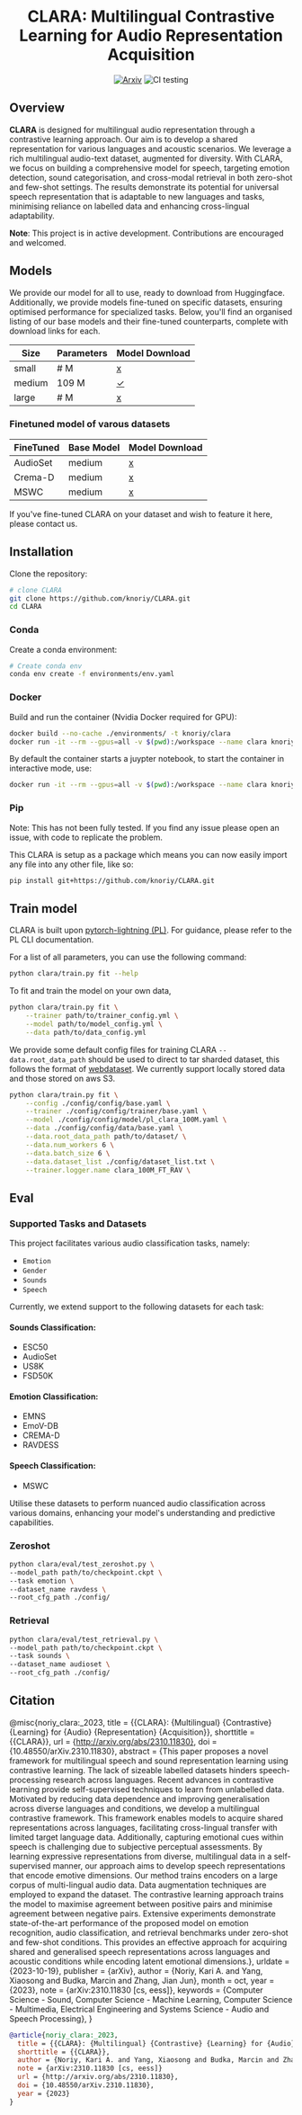 <div align="center">

# CLARA: Multilingual Contrastive Learning for Audio Representation Acquisition

[![Arxiv](http://img.shields.io/badge/Arxiv-2023-B31B1B.svg)](https://arxiv.org/abs/2310.11830)
![CI testing](https://github.com/knoriy/CLARA/workflows/CI%20testing/badge.svg?branch=master&event=push)

</div>

## Overview
**CLARA** is designed for multilingual audio representation through a contrastive learning approach. Our aim is to develop a shared representation for various languages and acoustic scenarios. We leverage a rich multilingual audio-text dataset, augmented for diversity. With CLARA, we focus on building a comprehensive model for speech, targeting emotion detection, sound categorisation, and cross-modal retrieval in both zero-shot and few-shot settings. The results demonstrate its potential for universal speech representation that is adaptable to new languages and tasks, minimising reliance on labelled data and enhancing cross-lingual adaptability.

**Note**: This project is in active development. Contributions are encouraged and welcomed.

## Models
We provide our model for all to use, ready to download from Huggingface. Additionally, we provide models fine-tuned on specific datasets, ensuring optimised performance for specialized tasks. Below, you'll find an organised listing of our base models and their fine-tuned counterparts, complete with download links for each.

| Size     | Parameters | Model Download                                                              |
|----------|------------|-----------------------------------------------------------------------------|
| small    | # M        | [x]()                                                                       |
| medium   | 109 M      | [✓](https://huggingface.co/knoriy/CLARA/resolve/main/clara-medium.ckpt)     |
| large    | # M        | [x]()                                                                       |

### Finetuned model of varous datasets
| FineTuned | Base Model | Model Download                                                     |
|-----------|------------|--------------------------------------------------------------------|
| AudioSet  | medium     | [x]()                                                              |
| Crema-D   | medium     | [x]()                                                              |
| MSWC      | medium     | [x]()                                                              |

If you've fine-tuned CLARA on your dataset and wish to feature it here, please contact us.

## Installation
Clone the repository:
```bash
# clone CLARA   
git clone https://github.com/knoriy/CLARA.git
cd CLARA
```

### Conda
Create a conda environment:

``` bash
# Create conda env
conda env create -f environments/env.yaml
```

### Docker
Build and run the container (Nvidia Docker required for GPU):
``` bash
docker build --no-cache ./environments/ -t knoriy/clara
docker run -it --rm --gpus=all -v $(pwd):/workspace --name clara knoriy/clara
```
By default the container starts a juypter notebook, to start the container in interactive mode, use:

```bash
docker run -it --rm --gpus=all -v $(pwd):/workspace --name clara knoriy/clara bash
```
### Pip

Note: This has not been fully tested. If you find any issue please open an issue, with code to replicate the problem.

This CLARA is setup as a package which means you can now easily import any file into any other file, like so:

``` bash
pip install git+https://github.com/knoriy/CLARA.git
```

## Train model

CLARA is built upon [pytorch-lightning (PL)](https://lightning.ai/docs/pytorch/stable/). For guidance, please refer to the PL CLI documentation.

For a list of all parameters, you can use the following command:

``` bash
python clara/train.py fit --help
```
To fit and train the model on your own data,
``` bash
python clara/train.py fit \
    --trainer path/to/trainer_config.yml \
    --model path/to/model_config.yml \
    --data path/to/data_config.yml
```

We provide some default config files for training CLARA `--data.root_data_path` should be used to direct to tar sharded dataset, this follows the format of [webdataset](https://webdataset.github.io/webdataset/creating/). We currently support locally stored data and those stored on aws S3.

``` bash
python clara/train.py fit \
    --config ./config/config/base.yaml \
    --trainer ./config/config/trainer/base.yaml \
    --model ./config/config/model/pl_clara_100M.yaml \
    --data ./config/config/data/base.yaml \
    --data.root_data_path path/to/dataset/ \
    --data.num_workers 6 \
    --data.batch_size 6 \
    --data.dataset_list ./config/dataset_list.txt \
    --trainer.logger.name clara_100M_FT_RAV \
```
## Eval
### Supported Tasks and Datasets

This project facilitates various audio classification tasks, namely:

- `Emotion`
- `Gender`
- `Sounds`
- `Speech`

Currently, we extend support to the following datasets for each task:

#### Sounds Classification:
- ESC50
- AudioSet
- US8K
- FSD50K

#### Emotion Classification:
- EMNS
- EmoV-DB
- CREMA-D
- RAVDESS

#### Speech Classification:
- MSWC

Utilise these datasets to perform nuanced audio classification across various domains, enhancing your model's understanding and predictive capabilities.

### Zeroshot
``` bash
python clara/eval/test_zeroshot.py \
--model_path path/to/checkpoint.ckpt \
--task emotion \
--dataset_name ravdess \
--root_cfg_path ./config/
```
### Retrieval
``` bash
python clara/eval/test_retrieval.py \
--model_path path/to/checkpoint.ckpt \
--task sounds \
--dataset_name audioset \
--root_cfg_path ./config/
```

## Citation


@misc{noriy_clara:_2023,
	title = {{CLARA}: {Multilingual} {Contrastive} {Learning} for {Audio} {Representation} {Acquisition}},
	shorttitle = {{CLARA}},
	url = {http://arxiv.org/abs/2310.11830},
	doi = {10.48550/arXiv.2310.11830},
	abstract = {This paper proposes a novel framework for multilingual speech and sound representation learning using contrastive learning. The lack of sizeable labelled datasets hinders speech-processing research across languages. Recent advances in contrastive learning provide self-supervised techniques to learn from unlabelled data. Motivated by reducing data dependence and improving generalisation across diverse languages and conditions, we develop a multilingual contrastive framework. This framework enables models to acquire shared representations across languages, facilitating cross-lingual transfer with limited target language data. Additionally, capturing emotional cues within speech is challenging due to subjective perceptual assessments. By learning expressive representations from diverse, multilingual data in a self-supervised manner, our approach aims to develop speech representations that encode emotive dimensions. Our method trains encoders on a large corpus of multi-lingual audio data. Data augmentation techniques are employed to expand the dataset. The contrastive learning approach trains the model to maximise agreement between positive pairs and minimise agreement between negative pairs. Extensive experiments demonstrate state-of-the-art performance of the proposed model on emotion recognition, audio classification, and retrieval benchmarks under zero-shot and few-shot conditions. This provides an effective approach for acquiring shared and generalised speech representations across languages and acoustic conditions while encoding latent emotional dimensions.},
	urldate = {2023-10-19},
	publisher = {arXiv},
	author = {Noriy, Kari A. and Yang, Xiaosong and Budka, Marcin and Zhang, Jian Jun},
	month = oct,
	year = {2023},
	note = {arXiv:2310.11830 [cs, eess]},
	keywords = {Computer Science - Sound, Computer Science - Machine Learning, Computer Science - Multimedia, Electrical Engineering and Systems Science - Audio and Speech Processing},
}

```bibtex
@article{noriy_clara:_2023,
  title = {{CLARA}: {Multilingual} {Contrastive} {Learning} for {Audio} {Representation} {Acquisition}},
  shorttitle = {{CLARA}},
  author = {Noriy, Kari A. and Yang, Xiaosong and Budka, Marcin and Zhang, Jian Jun},
  note = {arXiv:2310.11830 [cs, eess]}
  url = {http://arxiv.org/abs/2310.11830},
  doi = {10.48550/arXiv.2310.11830},
  year = {2023}
}
```
